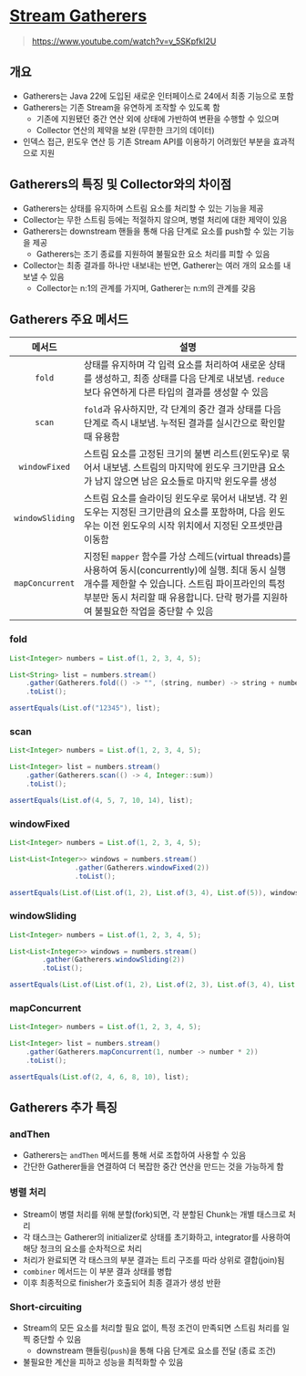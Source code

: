 # [Stream Gatherers](https://openjdk.org/jeps/485)
> https://www.youtube.com/watch?v=v_5SKpfkI2U


## 개요
- Gatherers는 Java 22에 도입된 새로운 인터페이스로 24에서 최종 기능으로 포함
- Gatherers는 기존 Stream을 유연하게 조작할 수 있도록 함
  - 기존에 지원됐던 중간 연산 외에 상태에 가반하여 변환을 수행할 수 있으며
  - Collector 연산의 제약을 보완 (무한한 크기의 데이터)
- 인덱스 접근, 윈도우 연산 등 기존 Stream API를 이용하기 어려웠던 부분을 효과적으로 지원


## Gatherers의 특징 및 Collector와의 차이점
- Gatherers는 상태를 유지하며 스트림 요소를 처리할 수 있는 기능을 제공
- Collector는 무한 스트림 등에는 적절하지 않으며, 병렬 처리에 대한 제약이 있음
- Gatherers는 downstream 핸들을 통해 다음 단계로 요소를 push할 수 있는 기능을 제공
  - Gatherers는 조기 종료를 지원하여 불필요한 요소 처리를 피할 수 있음 
- Collector는 최종 결과를 하나만 내보내는 반면, Gatherer는 여러 개의 요소를 내보낼 수 있음
  - Collector는 n:1의 관계를 가지며, Gatherer는 n:m의 관계를 갖음


## Gatherers 주요 메서드

|            메서드             | 설명                                                                                                                                                           |
|:--------------------------:|--------------------------------------------------------------------------------------------------------------------------------------------------------------|
|           `fold`           | 상태를 유지하며 각 입력 요소를 처리하여 새로운 상태를 생성하고, 최종 상태를 다음 단계로 내보냄. `reduce`보다 유연하게 다른 타입의 결과를 생성할 수 있음             |                                                       
|           `scan`           | `fold`과 유사하지만, 각 단계의 중간 결과 상태를 다음 단계로 즉시 내보냄. 누적된 결과를 실시간으로 확인할 때 유용함                                           |                                            
|       `windowFixed`        | 스트림 요소를 고정된 크기의 불변 리스트(윈도우)로 묶어서 내보냄. 스트림의 마지막에 윈도우 크기만큼 요소가 남지 않으면 남은 요소들로 마지막 윈도우를 생성                 |                                                       
|       `windowSliding`      | 스트림 요소를 슬라이딩 윈도우로 묶어서 내보냄. 각 윈도우는 지정된 크기만큼의 요소를 포함하며, 다음 윈도우는 이전 윈도우의 시작 위치에서 지정된 오프셋만큼 이동함 |
|      `mapConcurrent`       | 지정된 `mapper` 함수를 가상 스레드(virtual threads)를 사용하여 동시(concurrently)에 실행. 최대 동시 실행 개수를 제한할 수 있습니다. 스트림 파이프라인의 특정 부분만 동시 처리할 때 유용합니다. 단락 평가를 지원하여 불필요한 작업을 중단할 수 있음 |


### fold
```java
List<Integer> numbers = List.of(1, 2, 3, 4, 5);

List<String> list = numbers.stream()
    .gather(Gatherers.fold(() -> "", (string, number) -> string + number))
    .toList();

assertEquals(List.of("12345"), list);
```

### scan
```java
List<Integer> numbers = List.of(1, 2, 3, 4, 5);

List<Integer> list = numbers.stream()
    .gather(Gatherers.scan(() -> 4, Integer::sum))
    .toList();

assertEquals(List.of(4, 5, 7, 10, 14), list);
```

### windowFixed
```java
List<Integer> numbers = List.of(1, 2, 3, 4, 5);

List<List<Integer>> windows = numbers.stream()
                .gather(Gatherers.windowFixed(2))
                .toList();

assertEquals(List.of(List.of(1, 2), List.of(3, 4), List.of(5)), windows);
```

### windowSliding
```java
List<Integer> numbers = List.of(1, 2, 3, 4, 5);

List<List<Integer>> windows = numbers.stream()
        .gather(Gatherers.windowSliding(2))
        .toList();

assertEquals(List.of(List.of(1, 2), List.of(2, 3), List.of(3, 4), List.of(4, 5)), windows);
```

### mapConcurrent
```java
List<Integer> numbers = List.of(1, 2, 3, 4, 5);

List<Integer> list = numbers.stream()
    .gather(Gatherers.mapConcurrent(1, number -> number * 2))
    .toList();

assertEquals(List.of(2, 4, 6, 8, 10), list);
```


## Gatherers 추가 특징
### andThen
- Gatherers는 `andThen` 메서드를 통해 서로 조합하여 사용할 수 있음
- 간단한 Gatherer들을 연결하여 더 복잡한 중간 연산을 만드는 것을 가능하게 함

### 병렬 처리
- Stream이 병렬 처리를 위해 분할(fork)되면, 각 분할된 Chunk는 개별 태스크로 처리
- 각 태스크는 Gatherer의 initializer로 상태를 초기화하고, integrator를 사용하여 해당 청크의 요소를 순차적으로 처리
- 처리가 완료되면 각 태스크의 부분 결과는 트리 구조를 따라 상위로 결합(join)됨
- `combiner` 메서드는 이 부분 결과 상태를 병합 
- 이후 최종적으로 finisher가 호출되어 최종 결과가 생성 반환 

### Short-circuiting
- Stream의 모든 요소를 처리할 필요 없이, 특정 조건이 만족되면 스트림 처리를 일찍 중단할 수 있음
  - downstream 핸들링(`push`)을 통해 다음 단계로 요소를 전달 (종료 조건)
- 불필요한 계산을 피하고 성능을 최적화할 수 있음